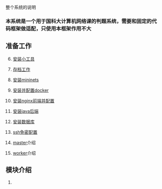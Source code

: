 整个系统的说明
### 本系统是一个用于国科大计算机网络课的判题系统，需要和固定的代码框架做适配，只使用本框架作用不大

## 准备工作
6. [安装小工具](./other.md)
1. [存档工作](./archive.md)
1. [安装mininets](./mininet.md)
7. [安装并配置docker](./docker.md)
2. [安装nginx前端并配置](./nginx.md)
3. [安装java后端](./springBoot.md)
4. [安装数据库](./database.md)
4. [ssh免密配置](./ssh.md)

5. [master](./master.md)介绍
6. [worker](./worker.md)介绍


## 模块介绍
1. 
